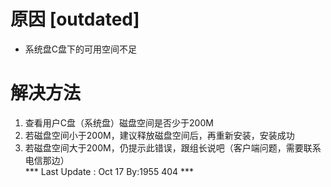 <!-- TITLE: 故障 99 安装未知错误  -->
<!-- SUBTITLE: 本错误属于天翼校园客户端错误-->

# 原因 [outdated]

- 系统盘C盘下的可用空间不足

# 解决方法

1. 查看用户C盘（系统盘）磁盘空间是否少于200M
2. 若磁盘空间小于200M，建议释放磁盘空间后，再重新安装，安装成功
3. 若磁盘空间大于200M，仍提示此错误，跟组长说吧（客户端问题，需要联系电信那边）  
*** Last Update : Oct 17 By:1955 404 ***
